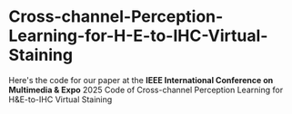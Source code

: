 # Cross-channel-Perception-Learning-for-H-E-to-IHC-Virtual-Staining
Here's the code for our paper at the **IEEE International Conference on Multimedia & Expo** 2025
Code of Cross-channel Perception Learning for H&amp;E-to-IHC Virtual Staining
